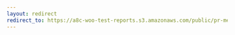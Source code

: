 ```yaml
---
layout: redirect
redirect_to: https://a8c-woo-test-reports.s3.amazonaws.com/public/pr-merge/44762/api/index.html
---
```

